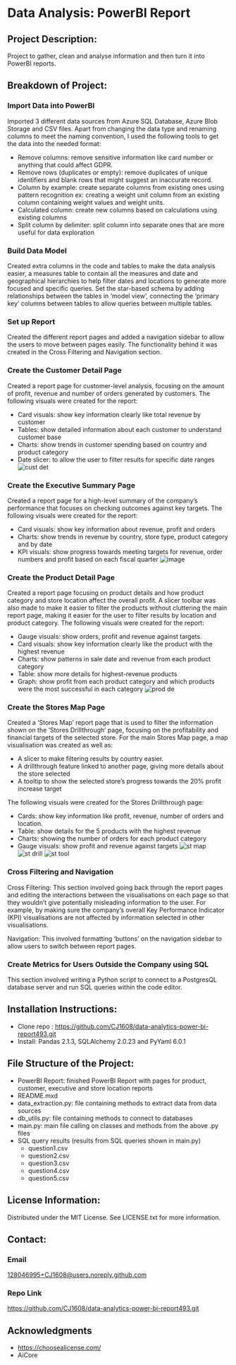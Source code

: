 # Data Analysis: PowerBI Report

## Project Description:
Project to gather, clean and analyse information and then turn it into PowerBI reports. 

## Breakdown of Project:
### Import Data into PowerBI
Imported 3 different data sources from Azure SQL Database, Azure Blob Storage and CSV files. Apart from changing the data type and renaming columns to meet the naming convention, I used the following tools to get the data into the needed format:
- Remove columns: remove sensitive information like card number or anything that could affect GDPR. 
- Remove rows (duplicates or empty): remove duplicates of unique identifiers and blank rows that might suggest an inaccurate record. 
- Column by example: create separate columns from existing ones using pattern recognition ex: creating a weight unit column from an existing column containing weight values and weight units. 
- Calculated column: create new columns based on calculations using existing columns
- Split column by delimiter: split column into separate ones that are more useful for data exploration

### Build Data Model
Created extra columns in the code and tables to make the data analysis easier, a measures table to contain all the measures and date and geographical hierarchies to help filter dates and locations to generate more focused and specific queries. Set the star-based schema by adding relationships between the tables in ‘model view’, connecting the ‘primary key’ columns between tables to allow queries between multiple tables.

### Set up Report
Created the different report pages and added a navigation sidebar to allow the users to move between pages easily. The functionality behind it was created in the Cross Filtering and Navigation section. 

### Create the Customer Detail Page
Created a report page for customer-level analysis, focusing on the amount of profit, revenue and number of orders generated by customers. The following visuals were created for the report:
- Card visuals: show key information clearly like total revenue by customer
- Tables: show detailed information about each customer to understand customer base 
- Charts: show trends in customer spending based on country and product category
- Date slicer: to allow the user to filter results for specific date ranges
![cust det](https://github.com/CJ1608/data-analytics-power-bi-report493/assets/128046995/ec7685af-a75d-4c1a-a78c-16a9d38e0971)


### Create the Executive Summary Page
Created a report page for a high-level summary of the company’s performance that focuses on checking outcomes against key targets. The following visuals were created for the report:
- Card visuals: show key information about revenue, profit and orders 
- Charts: show trends in revenue by country, store type, product category and by date
- KPI visuals: show progress towards meeting targets for revenue, order numbers and profit based on each fiscal quarter
![image](https://github.com/CJ1608/data-analytics-power-bi-report493/assets/128046995/c0c55e7f-4531-4af1-9e32-1dbb3352e342)


### Create the Product Detail Page
Created a report page focusing on product details and how product category and store location affect the overall profit. A slicer toolbar was also made to make it easier to filter the products without cluttering the main report page, making it easier for the user to filter results by location and product category. 
The following visuals were created for the report:
- Gauge visuals: show orders, profit and revenue against targets. 
- Card visuals: show key information clearly like the product with the highest revenue
- Charts: show patterns in sale date and revenue from each product category
- Table: show more details for highest-revenue products
- Graph: show profit from each product category and which products were the most successful in each category
![prod de](https://github.com/CJ1608/data-analytics-power-bi-report493/assets/128046995/d37a3ed6-c1bb-49bf-b62c-534bb27c08a4)


### Create the Stores Map Page
Created a ‘Stores Map’ report page that is used to filter the information shown on the ‘Stores Drillthrough’ page, focusing on the profitability and financial targets of the selected store. 
For the main Stores Map page, a map visualisation was created as well as:
- A slicer to make filtering results by country easier. 
- A drillthrough feature linked to another page, giving more details about the store selected 
- A tooltip to show the selected store’s progress towards the 20% profit increase target

The following visuals were created for the Stores Drillthrough page:
- Cards: show key information like profit, revenue, number of orders and location.
- Table: show details for the 5 products with the highest revenue
- Charts: showing the number of orders for each product category
- Gauge visuals: show profit and revenue against targets
![st map](https://github.com/CJ1608/data-analytics-power-bi-report493/assets/128046995/16e1fae9-3a2f-48c2-8cb6-a1b2fa24fec9)
![st drill](https://github.com/CJ1608/data-analytics-power-bi-report493/assets/128046995/378e371e-ef5e-4f0e-b0d8-3c0bd94677e3)
![st tool](https://github.com/CJ1608/data-analytics-power-bi-report493/assets/128046995/33be641d-a2f7-4b08-b7a0-cf9bccb6ca4a)


### Cross Filtering and Navigation
Cross Filtering: 
This section involved going back through the report pages and editing the interactions between the visualisations on each page so that they wouldn’t give potentially misleading information to the user. For example, by making sure the company’s overall Key Performance Indicator (KPI) visualisations are not affected by information selected in other visualisations. 

Navigation:
This involved formatting ‘buttons’ on the navigation sidebar to allow users to switch between report pages. 

### Create Metrics for Users Outside the Company using SQL
This section involved writing a Python script to connect to a PostgresQL database server and run SQL queries within the code editor. 

## Installation Instructions:
- Clone repo : https://github.com/CJ1608/data-analytics-power-bi-report493.git
- Install: Pandas 2.1.3, SQLAlchemy 2.0.23 and PyYaml 6.0.1

## File Structure of the Project:
- PowerBI Report: finished PowerBI Report with pages for product, customer, executive and store location reports
- README.mxd
- data_extraction.py: file containing methods to extract data from data sources
- db_utils.py: file containing methods to connect to databases
- main.py: main file calling on classes and methods from the above .py files
- SQL query results (results from SQL queries shown in main.py)
    - question1.csv
    - question2.csv
    - question3.csv
    - question4.csv
    - question5.csv

## License Information:
Distributed under the MIT License. See LICENSE.txt for more information.

## Contact: 

### Email 
128046995+CJ1608@users.noreply.github.com

### Repo Link 
https://github.com/CJ1608/data-analytics-power-bi-report493.git

## Acknowledgments 
- https://choosealicense.com/
- AiCore
